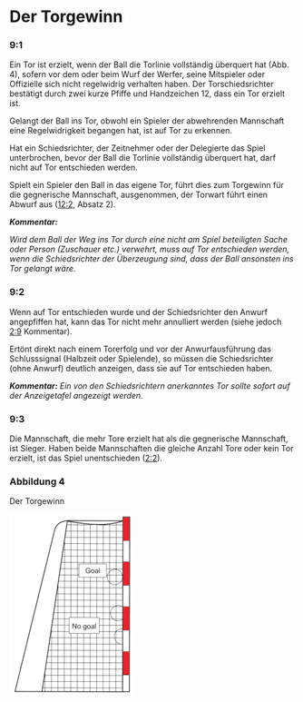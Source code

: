 # Der Torgewinn

### 9:1 
Ein Tor ist erzielt, wenn der Ball die Torlinie vollständig überquert hat (Abb. 4), sofern vor dem oder beim Wurf der 
Werfer, seine Mitspieler oder Offizielle sich nicht regelwidrig verhalten haben. Der Torschiedsrichter bestätigt durch 
zwei kurze Pfiffe und Handzeichen 12, dass ein Tor erzielt ist.

Gelangt der Ball ins Tor, obwohl ein Spieler der abwehrenden Mannschaft eine Regelwidrigkeit begangen hat, ist auf Tor 
zu erkennen.

Hat ein Schiedsrichter, der Zeitnehmer oder der Delegierte das Spiel unterbrochen, bevor der Ball die Torlinie 
vollständig überquert hat, darf nicht auf Tor entschieden werden.

Spielt ein Spieler den Ball in das eigene Tor, führt dies zum Torgewinn für die gegnerische Mannschaft, ausgenommen, 
der Torwart führt einen Abwurf aus ([12:2](#12:2), Absatz 2).

***Kommentar:***

*Wird dem Ball der Weg ins Tor durch eine nicht am Spiel beteiligten Sache oder Person (Zuschauer etc.) verwehrt, muss 
auf Tor entschieden werden, wenn die Schiedsrichter der Überzeugung sind, dass der Ball ansonsten ins Tor gelangt wäre.*

### 9:2 
Wenn auf Tor entschieden wurde und der Schiedsrichter den Anwurf angepfiffen hat, kann das Tor nicht mehr annulliert 
werden (siehe jedoch [2:9](#2:9) Kommentar).

Ertönt direkt nach einem Torerfolg und vor der Anwurfausführung das Schlusssignal (Halbzeit oder Spielende), so müssen 
die Schiedsrichter (ohne Anwurf) deutlich anzeigen, dass sie auf Tor entschieden haben.

***Kommentar:***
*Ein von den Schiedsrichtern anerkanntes Tor sollte sofort auf der Anzeigetafel angezeigt werden.*

### 9:3 
Die Mannschaft, die mehr Tore erzielt hat als die gegnerische Mannschaft, ist Sieger. Haben beide Mannschaften die 
gleiche Anzahl Tore oder kein Tor erzielt, ist das Spiel unentschieden ([2:2](#2:2)).

### Abbildung 4
Der Torgewinn

![Der Torgewinn](../diagrams/diagram4.png)
